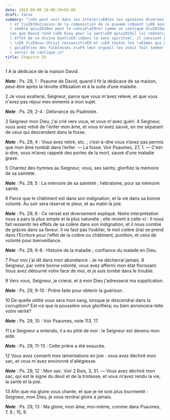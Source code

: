 ```yaml
---
date: 2024-09-06 20:00:39+02:00
draft: false
summary: "\nOn peut voir dans les interpr\xE8tes les opinions diverses sur le motif\
  \ et l\u2019occasion de la composition de ce psaume.\nQuant \xE0 nous ; il nous\
  \ semble qu\u2019on peut le consid\xE9rer comme un cantique d\u2019actions de gr\xE2\
  ces que David rend \xE0 Dieu pour la sant\xE9 qu\u2019il lui redonn\xE9e par un\
  \ effet de sa divine bont\xE9.\nDans le sens spirituel, il convient parfaitement\
  \ \xE0 J\xE9sus-Christ ressuscit\xE9 et \xE0 toutes les \xE2mes qui ont \xE9t\xE9\
  \ gu\xE9ries des faiblesses o\xF9 leur orgueil les avait fait tomber.\nPsaume pour\
  \ servir de cantique.\n"
title: Chapitre 29
---
```





1 A la dédicace de la maison David.

***Note*** :  Ps. 29, 1 : Psaume de David, quand il fit la dédicace de sa maison, peut-être après la révolte d’Absalom et à la suite d’une maladie.


2 Je vous exalterai, Seigneur, parce que vous m'avez relevé, et que vous n'avez pas réjoui mes ennemis à mon sujet.

***Note*** :  Ps. 29, 2-4 : Délivrance du Psalmiste.

3 Seigneur mon Dieu, j'ai crié vers vous, et vous m'avez guéri. 4 Seigneur, vous avez retiré de l'enfer mon âme, et vous m'avez sauvé, en me séparant de ceux qui descendent dans la fosse.

***Note*** :  Ps. 29, 4 : Vous avez retiré, etc. ; c’est-à-dire vous n’avez pas permis que mon âme tombât dans l’enfer. ― La fosse. Voir Psaumes, 27, 1. ― C’est-à-dire, vous m’avez rappelé des portes de la mort, sauvé d’une maladie grave.


5 Chantez des hymnes au Seigneur, vous, ses saints; glorifiez la mémoire de sa sainteté.

***Note*** :  Ps. 29, 5 : La mémoire de sa sainteté ; hébraïsme, pour sa mémoire sainte.

6 Parce que le châtiment est dans son indignation, et la vie dans sa bonne volonté. Au soir sera réservé le pleur, et au matin la joie.

***Note*** :  Ps. 29, 6 : Ce verset est diversement expliqué. Notre interprétation nous a paru la plus simple et la plus naturelle ; elle revient à celle-ci : Il nous fait ressentir les effets de sa colère dans son indignation, et il nous comble de grâces dans sa faveur. Il ne faut pas l’oublier, le mot colère (ira) se prend dans l’Ecriture pour l’effet de la colère ou châtiment, punition, et celui de volonté pour bienveillance.

***Note*** :  Ps. 29, 6-8 : Histoire de la maladie ; confiance du malade en Dieu.


7 Pour moi j'ai dit dans mon abondance : Je ne décherrai jamais. 8 Seigneur, par votre bonne volonté, vous avez affermi mon état florissant. Vous avez détourné votre face de moi, et je suis tombé dans le trouble.


9 Vers vous, Seigneur, je crierai, et à mon Dieu j'adresserai ma supplication.

***Note*** :  Ps. 29, 9-10 : Prière faite pour obtenir la guérison.

10 De quelle utilité vous sera mon sang, lorsque je descendrai dans la corruption? Est-ce que la poussière vous glorifiera; ou bien annoncera-telle votre vérité?

***Note*** :  Ps. 29, 10 : Voir Psaumes, note 113. 17.

11 Le Seigneur a entendu, il a eu pitié de moi : le Seigneur est devenu mon aide.

***Note*** :  Ps. 29, 11-13 : Cette prière a été exaucée.


12 Vous avez converti mes lamentations en joie : vous avez déchiré mon sac, et vous m'avez environné d'allégresse.

***Note*** :  Ps. 29, 12 : Mon sac. Voir 2 Rois, 3, 31. ― Vous avez déchiré mon sac, qui est le signe du deuil et de la tristesse, et vous m’avez rendu la vie, la santé et la joie.

13 Afin que ma gloire vous chante, et que je ne sois plus tourmenté : Seigneur, mon Dieu, je vous rendrai gloire à jamais.

***Note*** :  Ps. 29, 13 : Ma gloire, mon âme, moi-même, comme dans Psaumes, 7, 6 ; 15, 9.

